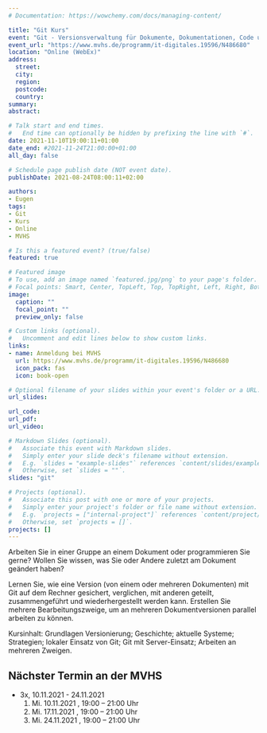 ```yaml
---
# Documentation: https://wowchemy.com/docs/managing-content/

title: "Git Kurs"
event: "Git - Versionsverwaltung für Dokumente, Dokumentationen, Code und mehr"
event_url: "https://www.mvhs.de/programm/it-digitales.19596/N486680"
location: "Online (WebEx)"
address:
  street:
  city:
  region:
  postcode:
  country:
summary:
abstract:

# Talk start and end times.
#   End time can optionally be hidden by prefixing the line with `#`.
date: 2021-11-10T19:00:11+01:00
date_end: #2021-11-24T21:00:00+01:00
all_day: false

# Schedule page publish date (NOT event date).
publishDate: 2021-08-24T08:00:11+02:00

authors:
- Eugen
tags:
- Git
- Kurs
- Online
- MVHS

# Is this a featured event? (true/false)
featured: true

# Featured image
# To use, add an image named `featured.jpg/png` to your page's folder. 
# Focal points: Smart, Center, TopLeft, Top, TopRight, Left, Right, BottomLeft, Bottom, BottomRight.
image:
  caption: ""
  focal_point: ""
  preview_only: false

# Custom links (optional).
#   Uncomment and edit lines below to show custom links.
links:
- name: Anmeldung bei MVHS
  url: https://www.mvhs.de/programm/it-digitales.19596/N486680
  icon_pack: fas
  icon: book-open

# Optional filename of your slides within your event's folder or a URL.
url_slides:

url_code:
url_pdf:
url_video:

# Markdown Slides (optional).
#   Associate this event with Markdown slides.
#   Simply enter your slide deck's filename without extension.
#   E.g. `slides = "example-slides"` references `content/slides/example-slides.md`.
#   Otherwise, set `slides = ""`.
slides: "git"

# Projects (optional).
#   Associate this post with one or more of your projects.
#   Simply enter your project's folder or file name without extension.
#   E.g. `projects = ["internal-project"]` references `content/project/deep-learning/index.md`.
#   Otherwise, set `projects = []`.
projects: []
---
```

Arbeiten Sie in einer Gruppe an einem Dokument oder programmieren Sie gerne? Wollen Sie wissen, was Sie oder Andere zuletzt am Dokument geändert haben?

Lernen Sie, wie eine Version (von einem oder mehreren Dokumenten) mit Git auf dem Rechner gesichert, verglichen, mit anderen geteilt, zusammengeführt und wiederhergestellt werden kann. Erstellen Sie mehrere Bearbeitungszweige, um an mehreren Dokumentversionen parallel arbeiten zu können.

Kursinhalt: Grundlagen Versionierung; Geschichte; aktuelle Systeme; Strategien; lokaler Einsatz von Git; Git mit Server-Einsatz; Arbeiten an mehreren Zweigen.

## Nächster Termin an der MVHS

- 3x, 10.11.2021 - 24.11.2021
  1. Mi. 10.11.2021 , 19:00 – 21:00 Uhr
  2. Mi. 17.11.2021 , 19:00 – 21:00 Uhr
  3. Mi. 24.11.2021 , 19:00 – 21:00 Uhr
